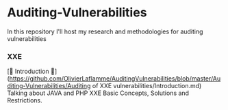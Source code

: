 # Auditing-Vulnerabilities
In this repository I'll host my research and methodologies for auditing vulnerabilities 


### XXE 
[📝 Introduction 📝](https://github.com/OlivierLaflamme/AuditingVulnerabilities/blob/master/Auditing-Vulnerabilities/Auditing of XXE vulnerabilities/Introduction.md)   
Talking about JAVA and PHP XXE Basic Concepts, Solutions and Restrictions.
